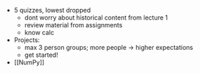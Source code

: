 - 5 quizzes, lowest dropped
	- dont worry about historical content from lecture 1
	- review material from assignments
	- know calc 
- Projects:
	- max 3 person groups; more people -> higher expectations
	- get started!
- [[NumPy]]